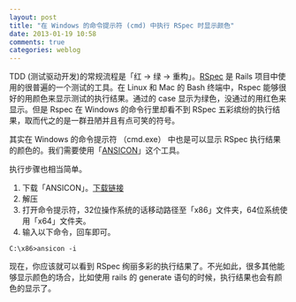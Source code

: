 ```yaml
---
layout: post
title: "在 Windows 的命令提示符 (cmd) 中执行 RSpec 时显示颜色"
date: 2013-01-19 10:58
comments: true
categories: weblog
---
```


TDD (测试驱动开发)的常规流程是「红 -> 绿 -> 重构」。[RSpec](http://rspec.info) 是 Rails 项目中使用的很普遍的一个测试的工具。在 Linux 和 Mac 的 Bash 终端中，Rspec 能够很好的用颜色来显示测试的执行结果。通过的 case 显示为绿色，没通过的用红色来显示。但是 Rspec 在 Windows 的命令行里却看不到 RSpec 五彩缤纷的执行结果，取而代之的是一群丑陋并且有点可笑的符号。

其实在 Windows 的命令提示符 （cmd.exe） 中也是可以显示 RSpec 执行结果的颜色的。我们需要使用「[ANSICON](https://github.com/adoxa/ansicon)」这个工具。

<!-- more -->

执行步骤也相当简单。

1. 下载「ANSICON」。[下载链接](http://adoxa.3eeweb.com/ansicon/dl.php?f=ansicon)
2. 解压
3. 打开命令提示符，32位操作系统的话移动路径至「x86」文件夹，64位系统使用「x64」文件夹。
4. 输入以下命令，回车即可。

```
C:\x86>ansicon -i
```

现在，你应该就可以看到 RSpec 绚丽多彩的执行结果了。不光如此，很多其他能够显示颜色的场合，比如使用 rails 的 generate 语句的时候，执行结果也会有颜色的显示了。
